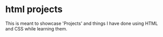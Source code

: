 # html projects
This is meant to showcase 'Projects' and things I have done using HTML and CSS while learning them.
